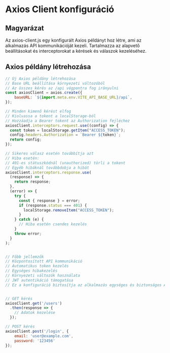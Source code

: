 # Axios Client konfiguráció

## Magyarázat

Az axios-client.js egy konfigurált Axios példányt hoz létre, ami az alkalmazás API kommunikációját kezeli. Tartalmazza az alapvető beállításokat és interceptorokat a kérések és válaszok kezeléséhez.

## Axios példány létrehozása

```javascript
// Új Axios példány létrehozása
// Base URL beállítása környezeti változóból
// Az összes kérés az /api végpontra fog irányulni
const axiosClient = axios.create({
    baseURL: `${import.meta.env.VITE_API_BASE_URL}/api`,
});
```

```Javascript
// Minden kimenő kérést elfog
// Kiolvassa a tokent a localStorage-ból
// Hozzáadja a Bearer tokent az Authorization fejléchez
axiosClient.interceptors.request.use((config) => {
  const token = localStorage.getItem("ACCESS_TOKEN");
  config.headers.Authorization = `Bearer ${token}`;
  return config;
});
```

```Javascript
// Sikeres válasz esetén továbbítja azt
// Hiba esetén:
// 401-es státuszkódnál (unauthorized) törli a tokent
// Egyéb hibáknál továbbdobja a hibát
axiosClient.interceptors.response.use(
  (response) => {
    return response;
  },
  (error) => {
    try {
      const { response } = error;
      if (response.status === 401) {
        localStorage.removeItem("ACCESS_TOKEN");
      }
    } catch (e) {
      // Hiba esetén csendes kezelés
    }
    throw error;
  }
);

```

```Javascript

// Főbb jellemzők
// Központosított API kommunikáció
// Automatikus token kezelés
// Egységes hibakezelés
// Környezeti változók használata
// JWT autentikáció támogatása
// Ez a konfiguráció biztosítja az alkalmazás egységes és biztonságos API kommunikációját, valamint megfelelően kezeli a felhasználói munkamenetet.


// GET kérés
axiosClient.get('/users')
  .then(response => {
    // Adatok kezelése
  });

// POST kérés
axiosClient.post('/login', {
    email: 'user@example.com',
    password: '123456'
});

```
